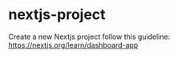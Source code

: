 # nextjs-project
Create a new Nextjs project follow this guideline: https://nextjs.org/learn/dashboard-app
